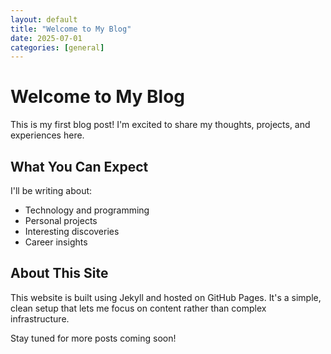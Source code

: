 ```yaml
---
layout: default
title: "Welcome to My Blog"
date: 2025-07-01
categories: [general]
---
```


# Welcome to My Blog

This is my first blog post! I'm excited to share my thoughts, projects, and experiences here.

## What You Can Expect

I'll be writing about:
- Technology and programming
- Personal projects
- Interesting discoveries
- Career insights

## About This Site

This website is built using Jekyll and hosted on GitHub Pages. It's a simple, clean setup that lets me focus on content rather than complex infrastructure.

Stay tuned for more posts coming soon!
